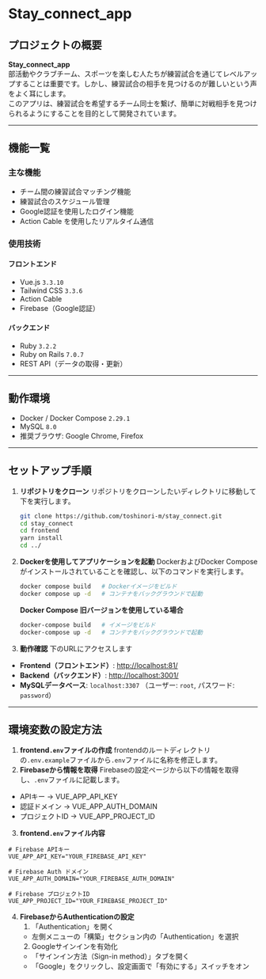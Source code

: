 # Stay_connect_app

## プロジェクトの概要
**Stay_connect_app**  
部活動やクラブチーム、スポーツを楽しむ人たちが練習試合を通じてレベルアップすることは重要です。しかし、練習試合の相手を見つけるのが難しいという声をよく耳にします。  
このアプリは、練習試合を希望するチーム同士を繋げ、簡単に対戦相手を見つけられるようにすることを目的として開発されています。

---

## 機能一覧
### 主な機能
- チーム間の練習試合マッチング機能
- 練習試合のスケジュール管理
- Google認証を使用したログイン機能
- Action Cable を使用したリアルタイム通信

### 使用技術
#### フロントエンド
- Vue.js `3.3.10`
- Tailwind CSS `3.3.6`
- Action Cable
- Firebase（Google認証）

#### バックエンド
- Ruby `3.2.2`
- Ruby on Rails `7.0.7`
- REST API（データの取得・更新）

---

## 動作環境
- Docker / Docker Compose `2.29.1`
- MySQL `8.0`
- 推奨ブラウザ: Google Chrome, Firefox

---

## セットアップ手順

1. **リポジトリをクローン**
リポジトリをクローンしたいディレクトリに移動して下を実行します。
   ```bash
   git clone https://github.com/toshinori-m/stay_connect.git
   cd stay_connect
   cd frontend
   yarn install
   cd ../
   ```
2. **Dockerを使用してアプリケーションを起動**
DockerおよびDocker Composeがインストールされていることを確認し、以下のコマンドを実行します。
   ```bash
   docker compose build   # Dockerイメージをビルド
   docker compose up -d   # コンテナをバックグラウンドで起動
   ```
   **Docker Compose 旧バージョンを使用している場合**
   ```bash
   docker-compose build   # イメージをビルド
   docker-compose up -d   # コンテナをバックグラウンドで起動
   ```
3. **動作確認**
下のURLにアクセスします
- **Frontend（フロントエンド）**: [http://localhost:81/](http://localhost:81/)
- **Backend（バックエンド）**: [http://localhost:3001/](http://localhost:3001/)
- **MySQLデータベース**: `localhost:3307` （ユーザー: `root`, パスワード: `password`）

---

## 環境変数の設定方法
1. **frontend`.env`ファイルの作成**
frontendのルートディレクトリの`.env.example`ファイルから`.env`ファイルに名称を修正します。
2. **Firebaseから情報を取得**
Firebaseの設定ページから以下の情報を取得し、`.env`ファイルに記載します。
- APIキー → VUE_APP_API_KEY
- 認証ドメイン → VUE_APP_AUTH_DOMAIN
- プロジェクトID → VUE_APP_PROJECT_ID
3. **frontend`.env`ファイル内容**
```env
# Firebase APIキー
VUE_APP_API_KEY="YOUR_FIREBASE_API_KEY"

# Firebase Auth ドメイン
VUE_APP_AUTH_DOMAIN="YOUR_FIREBASE_AUTH_DOMAIN"

# Firebase プロジェクトID
VUE_APP_PROJECT_ID="YOUR_FIREBASE_PROJECT_ID"
```
4. **FirebaseからAuthenticationの設定**
   1. 「Authentication」を開く
   - 左側メニューの「構築」セクション内の「Authentication」を選択
   2. Googleサインインを有効化
   - 「サインイン方法（Sign-in method）」タブを開く
   - 「Google」をクリックし、設定画面で「有効にする」スイッチをオン
